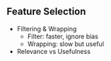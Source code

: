 ## Feature Selection
- Filtering & Wrapping
  - Filter: faster, ignore bias
  - Wrapping: slow but useful
- Relevance vs Usefulness
